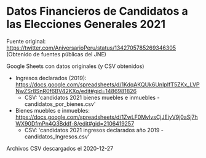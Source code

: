 # Datos Financieros de Candidatos a las Elecciones Generales 2021


Fuente original: https://twitter.com/AniversarioPeru/status/1342705785269346305
(Obtenido de fuentes públicas del JNE)

Google Sheets con datos originales (y CSV obtenidos)

- Ingresos declarados (2019): https://docs.google.com/spreadsheets/d/1KdqAKQUk6UnIpIfT5ZKx_LVPNwZSr8SnR0f6BV42KXo/edit#gid=1486981826
  - CSV: 'candidatos 2021 bienes muebles e inmuebles - candidatos_por_bienes.csv'
- Bienes muebles e inmuebles: https://docs.google.com/spreadsheets/d/1ZwLF0MvlvsCjJEiyV9j0aSj7hWX90DfmPn4Q3Bddf-8/edit#gid=2106419257
  - CSV: 'candidatos 2021 ingresos declarados año 2019 - candidatos_Ingresos.csv'

Archivos CSV descargados el 2020-12-27
